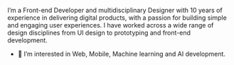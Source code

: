 I’m a Front-end Developer and multidisciplinary Designer with 10 years of experience in delivering digital products, with a passion for building simple and engaging user experiences. I have worked across a wide range of design disciplines from UI design to prototyping and front-end development.

- 👀 I’m interested in Web, Mobile, Machine learning and AI development.
